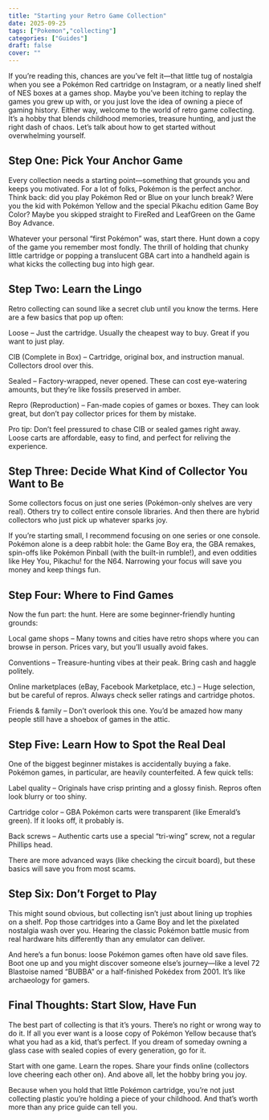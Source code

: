 ```yaml
---
title: "Starting your Retro Game Collection"
date: 2025-09-25
tags: ["Pokemon","collecting"]
categories: ["Guides"]
draft: false
cover: ""
---
```

If you’re reading this, chances are you’ve felt it—that little tug of nostalgia when you see a Pokémon Red cartridge on Instagram, or a neatly lined shelf of NES boxes at a games shop. Maybe you’ve been itching to replay the games you grew up with, or you just love the idea of owning a piece of gaming history. Either way, welcome to the world of retro game collecting. It’s a hobby that blends childhood memories, treasure hunting, and just the right dash of chaos. Let’s talk about how to get started without overwhelming yourself.

## Step One: Pick Your Anchor Game

Every collection needs a starting point—something that grounds you and keeps you motivated. For a lot of folks, Pokémon is the perfect anchor. Think back: did you play Pokémon Red or Blue on your lunch break? Were you the kid with Pokémon Yellow and the special Pikachu edition Game Boy Color? Maybe you skipped straight to FireRed and LeafGreen on the Game Boy Advance.

Whatever your personal “first Pokémon” was, start there. Hunt down a copy of the game you remember most fondly. The thrill of holding that chunky little cartridge or popping a translucent GBA cart into a handheld again is what kicks the collecting bug into high gear.

## Step Two: Learn the Lingo

Retro collecting can sound like a secret club until you know the terms. Here are a few basics that pop up often:

Loose – Just the cartridge. Usually the cheapest way to buy. Great if you want to just play.

CIB (Complete in Box) – Cartridge, original box, and instruction manual. Collectors drool over this.

Sealed – Factory-wrapped, never opened. These can cost eye-watering amounts, but they’re like fossils preserved in amber.

Repro (Reproduction) – Fan-made copies of games or boxes. They can look great, but don’t pay collector prices for them by mistake.

Pro tip: Don’t feel pressured to chase CIB or sealed games right away. Loose carts are affordable, easy to find, and perfect for reliving the experience.

## Step Three: Decide What Kind of Collector You Want to Be

Some collectors focus on just one series (Pokémon-only shelves are very real). Others try to collect entire console libraries. And then there are hybrid collectors who just pick up whatever sparks joy.

If you’re starting small, I recommend focusing on one series or one console. Pokémon alone is a deep rabbit hole: the Game Boy era, the GBA remakes, spin-offs like Pokémon Pinball (with the built-in rumble!), and even oddities like Hey You, Pikachu! for the N64. Narrowing your focus will save you money and keep things fun.

## Step Four: Where to Find Games

Now the fun part: the hunt. Here are some beginner-friendly hunting grounds:

Local game shops – Many towns and cities have retro shops where you can browse in person. Prices vary, but you’ll usually avoid fakes.

Conventions – Treasure-hunting vibes at their peak. Bring cash and haggle politely.

Online marketplaces (eBay, Facebook Marketplace, etc.) – Huge selection, but be careful of repros. Always check seller ratings and cartridge photos.

Friends & family – Don’t overlook this one. You’d be amazed how many people still have a shoebox of games in the attic.

## Step Five: Learn How to Spot the Real Deal

One of the biggest beginner mistakes is accidentally buying a fake. Pokémon games, in particular, are heavily counterfeited. A few quick tells:

Label quality – Originals have crisp printing and a glossy finish. Repros often look blurry or too shiny.

Cartridge color – GBA Pokémon carts were transparent (like Emerald’s green). If it looks off, it probably is.

Back screws – Authentic carts use a special “tri-wing” screw, not a regular Phillips head.

There are more advanced ways (like checking the circuit board), but these basics will save you from most scams.

## Step Six: Don’t Forget to Play

This might sound obvious, but collecting isn’t just about lining up trophies on a shelf. Pop those cartridges into a Game Boy and let the pixelated nostalgia wash over you. Hearing the classic Pokémon battle music from real hardware hits differently than any emulator can deliver.

And here’s a fun bonus: loose Pokémon games often have old save files. Boot one up and you might discover someone else’s journey—like a level 72 Blastoise named “BUBBA” or a half-finished Pokédex from 2001. It’s like archaeology for gamers.

## Final Thoughts: Start Slow, Have Fun

The best part of collecting is that it’s yours. There’s no right or wrong way to do it. If all you ever want is a loose copy of Pokémon Yellow because that’s what you had as a kid, that’s perfect. If you dream of someday owning a glass case with sealed copies of every generation, go for it.

Start with one game. Learn the ropes. Share your finds online (collectors love cheering each other on). And above all, let the hobby bring you joy.

Because when you hold that little Pokémon cartridge, you’re not just collecting plastic you’re holding a piece of your childhood. And that’s worth more than any price guide can tell you.
